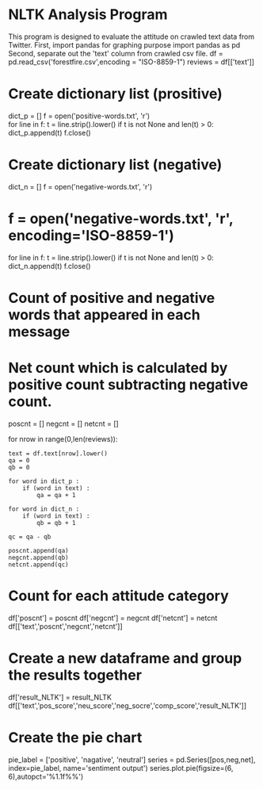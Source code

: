 # NLTK Analysis Program
This program is designed to evaluate the attitude on crawled text data from Twitter. 
First, import pandas for graphing purpose
import pandas as pd
Second, separate out the 'text' column from crawled csv file. 
df = pd.read_csv('forestfire.csv',encoding = "ISO-8859-1")
reviews = df[['text']]

# Create dictionary list (prositive)

dict_p = []
f = open('positive-words.txt', 'r')   
for line in f:
    t = line.strip().lower()
    if t is not None and len(t) > 0:
        dict_p.append(t)
f.close()

# Create dictionary list (negative)

dict_n = []
f = open('negative-words.txt', 'r')
# f = open('negative-words.txt', 'r', encoding='ISO-8859-1') 
for line in f:
    t = line.strip().lower()
    if t is not None and len(t) > 0:
         dict_n.append(t)
f.close()

# Count of positive and negative words that appeared in each message
# Net count which is calculated by positive count subtracting negative count. 

poscnt = []
negcnt = []
netcnt = []

for nrow in range(0,len(reviews)):
    
    text = df.text[nrow].lower()
    qa = 0
    qb = 0

    for word in dict_p :
        if (word in text) :
            qa = qa + 1

    for word in dict_n :
        if (word in text) :
            qb = qb + 1

    qc = qa - qb
    
    poscnt.append(qa)
    negcnt.append(qb)
    netcnt.append(qc)
    
# Count for each attitude category    
df['poscnt'] = poscnt
df['negcnt'] = negcnt
df['netcnt'] = netcnt
df[['text','poscnt','negcnt','netcnt']]

# Create a new dataframe and group the results together

df['result_NLTK'] = result_NLTK
df[['text','pos_score','neu_score','neg_socre','comp_score','result_NLTK']]

# Create the pie chart
pie_label = ['positive', 'nagative', 'neutral']
series = pd.Series([pos,neg,net], 
                   index=pie_label, 
                   name='sentiment output')
series.plot.pie(figsize=(6, 6),autopct='%1.1f%%')
